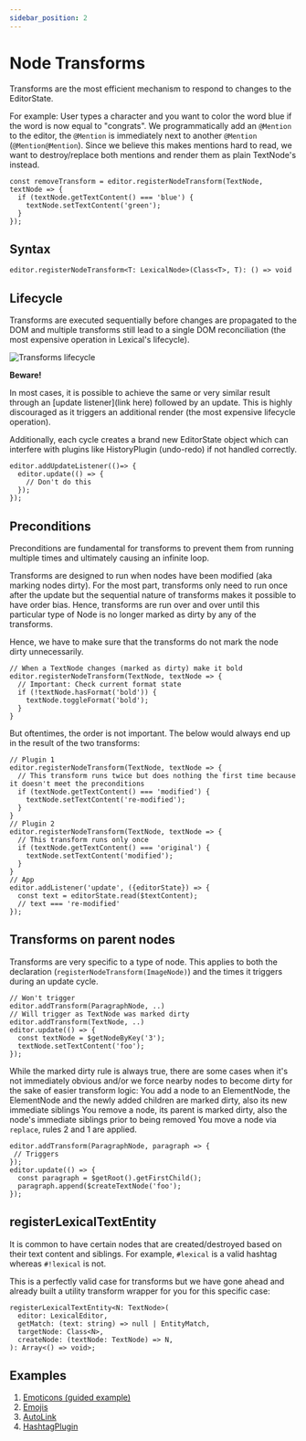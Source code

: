 ```yaml
---
sidebar_position: 2
---
```


# Node Transforms

Transforms are the most efficient mechanism to respond to changes to the EditorState.

For example:
User types a character and you want to color the word blue if the word is now equal to "congrats".
We programmatically add an `@Mention` to the editor, the `@Mention` is immediately next to another `@Mention` (`@Mention@Mention`). Since we believe this makes mentions hard to read, we want to destroy/replace both mentions and render them as plain TextNode's instead.

```
const removeTransform = editor.registerNodeTransform(TextNode, textNode => {
  if (textNode.getTextContent() === 'blue') {
    textNode.setTextContent('green');
  }
});
```

## Syntax

```
editor.registerNodeTransform<T: LexicalNode>(Class<T>, T): () => void
```

## Lifecycle

Transforms are executed sequentially before changes are propagated to the DOM and multiple transforms still lead to a single DOM reconciliation (the most expensive operation in Lexical's lifecycle).

![Transforms lifecycle](/img/transforms-lifecycle.svg)

**Beware!**

In most cases, it is possible to achieve the same or very similar result through an [update listener](link here) followed by an update. This is highly discouraged as it triggers an additional render (the most expensive lifecycle operation).

Additionally, each cycle creates a brand new EditorState object which can interfere with plugins like HistoryPlugin (undo-redo) if not handled correctly.

```
editor.addUpdateListener(()=> {
  editor.update(() => {
    // Don't do this
  });
});
```

## Preconditions

Preconditions are fundamental for transforms to prevent them from running multiple times and ultimately causing an infinite loop.

Transforms are designed to run when nodes have been modified (aka marking nodes dirty). For the most part, transforms only need to run once after the update but the sequential nature of transforms makes it possible to have order bias. Hence, transforms are run over and over until this particular type of Node is no longer marked as dirty by any of the transforms.

Hence, we have to make sure that the transforms do not mark the node dirty unnecessarily.

```
// When a TextNode changes (marked as dirty) make it bold
editor.registerNodeTransform(TextNode, textNode => {
  // Important: Check current format state
  if (!textNode.hasFormat('bold')) {
    textNode.toggleFormat('bold');
  }
}
```

But oftentimes, the order is not important. The below would always end up in the result of the two transforms:

```
// Plugin 1
editor.registerNodeTransform(TextNode, textNode => {
  // This transform runs twice but does nothing the first time because it doesn't meet the preconditions
  if (textNode.getTextContent() === 'modified') {
    textNode.setTextContent('re-modified');
  }
}
// Plugin 2
editor.registerNodeTransform(TextNode, textNode => {
  // This transform runs only once
  if (textNode.getTextContent() === 'original') {
    textNode.setTextContent('modified');
  }
}
// App
editor.addListener('update', ({editorState}) => {
  const text = editorState.read($textContent);
  // text === 're-modified'
});
```

## Transforms on parent nodes

Transforms are very specific to a type of node. This applies to both the declaration (`registerNodeTransform(ImageNode)`) and the times it triggers during an update cycle.

```
// Won't trigger
editor.addTransform(ParagraphNode, ..)
// Will trigger as TextNode was marked dirty
editor.addTransform(TextNode, ..)
editor.update(() => {
  const textNode = $getNodeByKey('3');
  textNode.setTextContent('foo');
});
```

While the marked dirty rule is always true, there are some cases when it's not immediately obvious and/or we force nearby nodes to become dirty for the sake of easier transform logic:
You add a node to an ElementNode, the ElementNode and the newly added children are marked dirty, also its new immediate siblings
You remove a node, its parent is marked dirty, also the node's immediate siblings prior to being removed
You move a node via `replace`, rules 2 and 1 are applied.

```
editor.addTransform(ParagraphNode, paragraph => {
 // Triggers
});
editor.update(() => {
  const paragraph = $getRoot().getFirstChild();
  paragraph.append($createTextNode('foo');
});
```

## registerLexicalTextEntity

It is common to have certain nodes that are created/destroyed based on their text content and siblings. For example, `#lexical` is a valid hashtag whereas `#!lexical` is not.

This is a perfectly valid case for transforms but we have gone ahead and already built a utility transform wrapper for you for this specific case:

```
registerLexicalTextEntity<N: TextNode>(
  editor: LexicalEditor,
  getMatch: (text: string) => null | EntityMatch,
  targetNode: Class<N>,
  createNode: (textNode: TextNode) => N,
): Array<() => void>;
```

## Examples

1. [Emoticons (guided example)](https://github.com/facebook/lexical/blob/main/examples/emoticons.md)
2. [Emojis](https://github.com/facebook/lexical/blob/main/packages/lexical-playground/src/plugins/EmojisPlugin.js)
3. [AutoLink](https://github.com/facebook/lexical/blob/main/packages/lexical-playground/src/plugins/AutoLinkPlugin.jsx)
4. [HashtagPlugin](https://github.com/facebook/lexical/blob/main/packages/lexical-react/src/LexicalHashtagPlugin.js)
